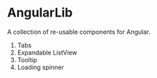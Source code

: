 # AngularLib
A collection of re-usable components for Angular.

1. Tabs
2. Expandable ListView
3. Tooltip
4. Loading spinner

